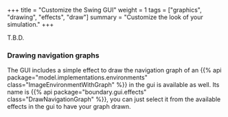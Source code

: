 +++
title = "Customize the Swing GUI"
weight = 1
tags = ["graphics", "drawing", "effects", "draw"]
summary = "Customize the look of your simulation."
+++

T.B.D.

### Drawing navigation graphs

The GUI includes a simple effect to draw the navigation graph of an
{{% api package="model.implementations.environments" class="ImageEnvironmentWithGraph" %}}
in the gui is available as well.
Its name is {{% api package="boundary.gui.effects" class="DrawNavigationGraph" %}},
you can just select it from the available effects in the gui to have your graph drawn.
